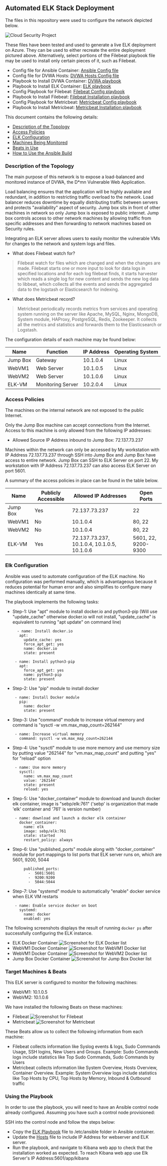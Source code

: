 ## Automated ELK Stack Deployment

The files in this repository were used to configure the network depicted below.

![Cloud Security Project](Diagrams/Cloud_Security_Project.jpg)

These files have been tested and used to generate a live ELK deployment on Azure. They can be used to either recreate the entire deployment pictured above. Alternatively, select portions of the Filebeat playbook file may be used to install only certain pieces of it, such as Filebeat.

  - Config file for Ansible Container: [Ansible Config file](Ansible/ansible.cfg)
  - Config file for DVWA Hosts: [DVWA Hosts Config file](Ansible/hosts)
  - Playbook to Install DVWA Container: [DVWA playbook](Ansible/dvwa.yml)
  - Playbook to Install ELK Container: [ELK playbook](Ansible/install-elk.yml)
  - Config Playbook for Filebeat: [Filebeat Config playbook](Ansible/filebeat-config.yml)
  - Playbook to Install Filebeat: [Filebeat Installation playbook](Ansible/filebeat-playbook.yml)
  - Config Playbook for Metricbeat: [Metricbeat Config playbook](Ansible/metricbeat-config.yml)
  - Playbook to Install Metricbeat: [Metricbeat Installation playbook](Ansible/metricbeat-playbook.yml)

This document contains the following details:
- [Description of the Topology](https://github.com/rushi-pandya1/The-CyberSecurity#description-of-the-topology)
- [Access Policies](https://github.com/rushi-pandya1/The-CyberSecurity#access-policies)
- [ELK Configuration](https://github.com/rushi-pandya1/The-CyberSecurity#elk-configuration)
 - [Machines Being Monitored](https://github.com/rushi-pandya1/The-CyberSecurity#machines-being-monitored)
 - [Beats in Use](https://github.com/rushi-pandya1/The-CyberSecurity#beats-in-use)
- [How to Use the Ansible Build](https://github.com/rushi-pandya1/The-CyberSecurity#how-to-use-the-ansible-build)


### Description of the Topology

The main purpose of this network is to expose a load-balanced and monitored instance of DVWA, the D*mn Vulnerable Web Application.

Load balancing ensures that the application will be highly available and redundant, in addition to restricting traffic overload to the network.
Load balancer reduces downtime by equally distributing traffic between servers and protects "availability" aspect of security.
Jump box sits in front of other machines in network so only Jump box is exposed to public internet.
Jump box controls access to other network machines by allowing traffic from specific addresses and then forwarding to network machines based on Security rules.

Integrating an ELK server allows users to easily monitor the vulnerable VMs for changes to the network and system logs and files.
  - What does Filebeat watch for?
  > Filebeat watch for files which are changed and when the changes are made. Filebeat starts one or more input to look for data logs in specified locations and for each log filebeat finds, it starts harvester which reads a single log for new content and sends the new log data to libbeat, which collects all the events and sends the aggregated data to the logstash or Elasticsearch for indexing.
  - What does Metricbeat record?
  > Metricbeat periodically records metrics from services and operating system running on the server like Apache, MySQL, Nginx, MongoDB, System module, HAProxy, PostgreSQL, Redis, Zookeeper. It collects all the metrics and statistics and forwards them to the Elasticsearch or Logstash.

The configuration details of each machine may be found below:

| Name     | Function          | IP Address | Operating System |
|----------|-------------------|------------|------------------|
| Jump Box | Gateway           | 10.1.0.4   | Linux            |
| WebVM1   | Web Server        | 10.1.0.5   | Linux            |
| WebVM2   | Web Server        | 10.1.0.6   | Linux            |
| ELK-VM   | Monitoring Server | 10.2.0.4   | Linux            |

### Access Policies

The machines on the internal network are not exposed to the public Internet. 

Only the Jump Box machine can accept connections from the Internet. Access to this machine is only allowed from the following IP addresses:
- Allowed Source IP Address inbound to Jump Box: 72.137.73.237

Machines within the network can only be accessed by My workstation with IP Address 72.137.73.237 through SSH into Jump Box and Jump Box have access to entire network.
Jump Box can SSH to ELK Server on port 22. My workstation with IP Address 72.137.73.237 can also access ELK Server on port 5601.

A summary of the access policies in place can be found in the table below.

| Name     | Publicly Accessible | Allowed IP Addresses                        | Open Ports          |
|----------|---------------------|---------------------------------------------|---------------------|
| Jump Box | Yes                 | 72.137.73.237                               | 22                  |
| WebVM1   | No                  | 10.1.0.4                                    | 80, 22              |
| WebVM2   | No                  | 10.1.0.4                                    | 80, 22              |
| ELK-VM   | Yes                 | 72.137.73.237, 10.1.0.4, 10.1.0.5, 10.1.0.6 | 5601, 22, 9200-9300 |

### Elk Configuration

Ansible was used to automate configuration of the ELK machine. No configuration was performed manually, which is advantageous because it reduces potential for human error and also simplifies to configure many machines identically at same time.

The playbook implements the following tasks:
- Step-1: Use "apt" module to install docker.io and python3-pip (Will use "update_cache" otherwise docker.io will not install, "update_cache" is equivalent to running "apt update" on command line)
   ``` 
     - name: Install docker.io
      apt:
        update_cache: yes
        force_apt_get: yes
        name: docker.io
        state: present

    - name: Install python3-pip
      apt:
        force_apt_get: yes
        name: python3-pip
        state: present
   ``` 
- Step-2: Use "pip" module to install docker
   ```
    - name: Install Docker module
      pip:
        name: docker
        state: present
   ```
- Step-3: Use "command" module to increase virtual memory and command is "sysctl -w vm.max_map_count=262144"
   ```
    - name: Increase virtual memory
      command: sysctl -w vm.max_map_count=262144
   ```
- Step-4: Use "sysctl" module to use more memory and use memory size by putting value "262144" for "vm.max_map_count" and putting "yes" for "reload" option
   ```
    - name: Use more memory
      sysctl:
        name: vm.max_map_count
        value: '262144'
        state: present
        reload: yes
   ```
- Step-5: Use "docker_container" module to download and launch docker elk container, image is "sebp/elk:761" ('sebp' is organization that made 'elk' container and '761' is version number)
   ```
    - name: download and launch a docker elk container
      docker_container:
        name: elk
        image: sebp/elk:761
        state: started
        restart_policy: always
   ```
- Step-6: Use "published_ports" module along with "docker_container" module for port mappings to list ports that ELK server runs on, which are 5601, 9200, 5044
   ```
        published_ports:
          -  5601:5601
          -  9200:9200
          -  5044:5044
   ```
- Step-7: Use "systemd" module to automatically "enable" docker service when ELK VM restarts
   ```
    - name: Enable service docker on boot
      systemd:
        name: docker
        enabled: yes
   ```

The following screenshots displays the result of running `docker ps` after successfully configuring the ELK instance.

- ELK Docker Container
![Screenshot for ELK Docker list](Diagrams/ELK_Docker.png)
- WebVM1 Docker Container
![Screenshot for WebVM1 Docker list](Diagrams/WebVM1_Docker.png)
- WebVM1 Docker Container
![Screenshot for WebVM2 Docker list](Diagrams/WebVm2_Docker.png)
- Jump Box Docker Container
![Screenshot for Jump Box Docker list](Diagrams/Jump_Box_Docker.png)

### Target Machines & Beats
This ELK server is configured to monitor the following machines:
- WebVM1: 10.1.0.5
- WebVM2: 10.1.0.6

We have installed the following Beats on these machines:
- Filebeat
![Screenshot for Filebeat](Diagrams/Filebeat.png)
- Metricbeat
![Screenshot for Metricbeat](Diagrams/Metricbeat.png)

These Beats allow us to collect the following information from each machine:
- Filebeat collects information like Syslog events & logs, Sudo Commands Usage, SSH logins, New Users and Groups. Example: Sudo Commands logs include statistics like Top Sudo Commands, Sudo Commands by Users
- Metricbeat collects information like System Overview, Hosts Overview, Container Overview. Example: System Overview logs include statistics like Top Hosts by CPU, Top Hosts by Memory, Inbound & Outbound traffic

### Using the Playbook
In order to use the playbook, you will need to have an Ansible control node already configured. Assuming you have such a control node provisioned:

SSH into the control node and follow the steps below:
- Copy the [ELK Playbook](Ansible/install-elk.yml) file to /etc/ansible folder in Ansible container.
- Update the [Hosts](Ansible/hosts) file to include IP Address for webserver and ELK server.
- Run the playbook, and navigate to Kibana web app to check that the installation worked as expected. To reach Kibana web app use Elk Server's IP Address:5601/app/kibana
